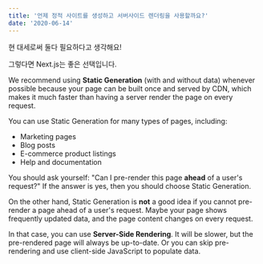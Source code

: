 ```yaml
---
title: '언제 정적 사이트를 생성하고 서버사이드 렌더링을 사용할까요?'
date: '2020-06-14'
---
```


현 대세로써 둘다 필요하다고 생각해요!

그렇다면 Next.js는 좋은 선택입니다.

We recommend using **Static Generation** (with and without data) whenever possible because your page can be built once and served by CDN, which makes it much faster than having a server render the page on every request.

You can use Static Generation for many types of pages, including:

- Marketing pages
- Blog posts
- E-commerce product listings
- Help and documentation

You should ask yourself: "Can I pre-render this page **ahead** of a user's request?" If the answer is yes, then you should choose Static Generation.

On the other hand, Static Generation is **not** a good idea if you cannot pre-render a page ahead of a user's request. Maybe your page shows frequently updated data, and the page content changes on every request.

In that case, you can use **Server-Side Rendering**. It will be slower, but the pre-rendered page will always be up-to-date. Or you can skip pre-rendering and use client-side JavaScript to populate data.